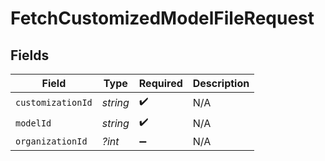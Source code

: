 # FetchCustomizedModelFileRequest


## Fields

| Field              | Type               | Required           | Description        |
| ------------------ | ------------------ | ------------------ | ------------------ |
| `customizationId`  | *string*           | :heavy_check_mark: | N/A                |
| `modelId`          | *string*           | :heavy_check_mark: | N/A                |
| `organizationId`   | *?int*             | :heavy_minus_sign: | N/A                |